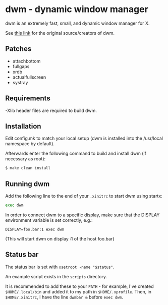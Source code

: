 # dwm - dynamic window manager

dwm is an extremely fast, small, and dynamic window manager for X.

See [this link](https://dwm.suckless.org) for the original source/creators of dwm.

## Patches

- attachbottom
- fullgaps
- xrdb
- actualfullscreen
- systray

## Requirements

-Xlib header files are required to build dwm.

## Installation

Edit config.mk to match your local setup (dwm is installed into the /usr/local namespace by default).

Afterwards enter the following command to build and install dwm (if necessary as root):

```sh
$ make clean install
```

## Running dwm

Add the following line to the end of your `.xinitrc` to start dwm using startx:

```sh
exec dwm
```

In order to connect dwm to a specific display, make sure that
the DISPLAY environment variable is set correctly, e.g.:

```
DISPLAY=foo.bar:1 exec dwm
```

(This will start dwm on display :1 of the host foo.bar)

## Status bar

The status bar is set with `xsetroot -name "$status"`.

An example script exists in the `scripts` directory.

It is recommended to add these to your `PATH` - for example, I've created `$HOME/.local/bin` and added it to my path in `$HOME/.xprofile`. Then, in `$HOME/.xinitrc`, I have the line `dwmbar &` before `exec dwm`.
